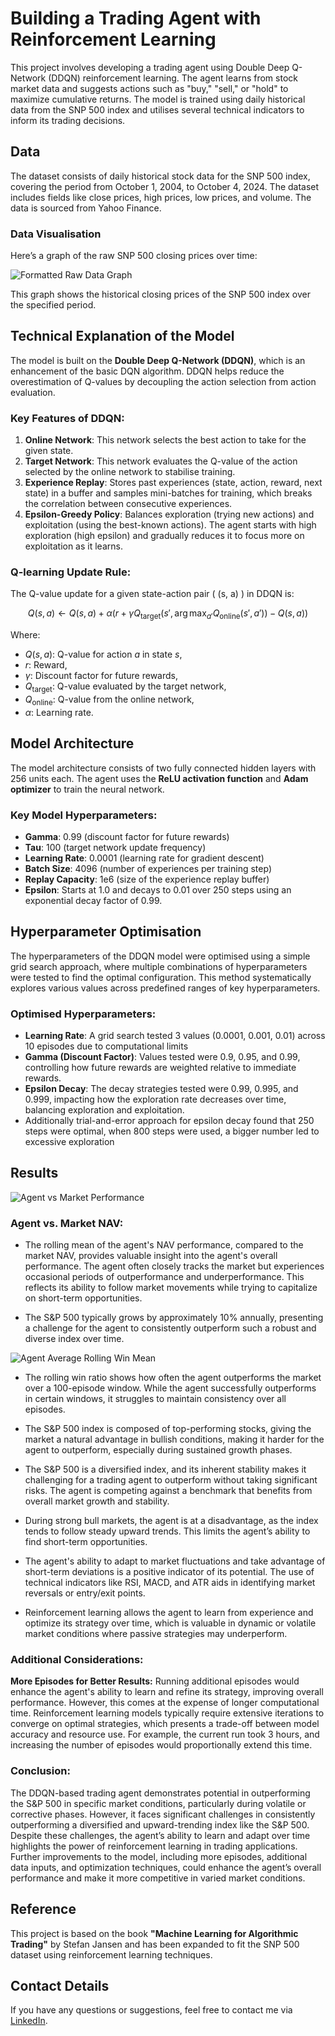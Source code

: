 
# Building a Trading Agent with Reinforcement Learning


This project involves developing a trading agent using Double Deep Q-Network (DDQN) reinforcement learning. The agent learns from stock market data and suggests actions such as "buy," "sell," or "hold" to maximize cumulative returns. The model is trained using daily historical data from the SNP 500 index and utilises several technical indicators to inform its trading decisions.

## Data
The dataset consists of daily historical stock data for the SNP 500 index, covering the period from October 1, 2004, to October 4, 2024. The dataset includes fields like close prices, high prices, low prices, and volume. The data is sourced from Yahoo Finance.

### Data Visualisation
Here’s a graph of the raw SNP 500 closing prices over time:

![Formatted Raw Data Graph](https://github.com/AglaiaVas/Building-a-Trading-Agent-with-Reinforcement-Learning/blob/e535cc0ee79dcd1a21a9fd1c981ef26c60b68def/formatted_raw_data_graph.png)


This graph shows the historical closing prices of the SNP 500 index over the specified period.

## Technical Explanation of the Model

The model is built on the **Double Deep Q-Network (DDQN)**, which is an enhancement of the basic DQN algorithm. DDQN helps reduce the overestimation of Q-values by decoupling the action selection from action evaluation.

### Key Features of DDQN:
1. **Online Network**: This network selects the best action to take for the given state.
2. **Target Network**: This network evaluates the Q-value of the action selected by the online network to stabilise training.
3. **Experience Replay**: Stores past experiences (state, action, reward, next state) in a buffer and samples mini-batches for training, which breaks the correlation between consecutive experiences.
4. **Epsilon-Greedy Policy**: Balances exploration (trying new actions) and exploitation (using the best-known actions). The agent starts with high exploration (high epsilon) and gradually reduces it to focus more on exploitation as it learns.

### Q-learning Update Rule:
The Q-value update for a given state-action pair \( (s, a) \) in DDQN is:

$$
Q(s, a) \leftarrow Q(s, a) + \alpha \left( r + \gamma Q_{\text{target}}(s', \arg\max_{a'} Q_{\text{online}}(s', a')) - Q(s, a) \right)
$$


Where:

- $Q(s, a)$: Q-value for action $a$ in state $s$,
- $r$: Reward,
- $\gamma$: Discount factor for future rewards,
- $Q_{\text{target}}$: Q-value evaluated by the target network,
- $Q_{\text{online}}$: Q-value from the online network,
- $\alpha$: Learning rate.

## Model Architecture

The model architecture consists of two fully connected hidden layers with 256 units each. The agent uses the **ReLU activation function** and **Adam optimizer** to train the neural network.

### Key Model Hyperparameters:
- **Gamma**: 0.99 (discount factor for future rewards)
- **Tau**: 100 (target network update frequency)
- **Learning Rate**: 0.0001 (learning rate for gradient descent)
- **Batch Size**: 4096 (number of experiences per training step)
- **Replay Capacity**: 1e6 (size of the experience replay buffer)
- **Epsilon**: Starts at 1.0 and decays to 0.01 over 250 steps using an exponential decay factor of 0.99.

## Hyperparameter Optimisation

The hyperparameters of the DDQN model were optimised using a simple grid search approach, where multiple combinations of hyperparameters were tested to find the optimal configuration. This method systematically explores various values across predefined ranges of key hyperparameters.

### Optimised Hyperparameters:
- **Learning Rate**: A grid search tested 3 values (0.0001, 0.001, 0.01) across 10 episodes due to computational limits
- **Gamma (Discount Factor)**: Values tested were 0.9, 0.95, and 0.99, controlling how future rewards are weighted relative to immediate rewards.
- **Epsilon Decay**: The decay strategies tested were 0.99, 0.995, and 0.999, impacting how the exploration rate decreases over time, balancing exploration and exploitation.
- Additionally trial-and-error approach for epsilon decay found that 250 steps were optimal, when 800 steps were used, a bigger number led to excessive exploration


## Results

![Agent vs Market Performance](https://github.com/AglaiaVas/Building-a-Trading-Agent-with-Reinforcement-Learning/blob/ec09fd30b190b80ab91e623467bb9b966635791c/agent_vs_market_rolling_means_final.png)


### Agent vs. Market NAV:

- The rolling mean of the agent's NAV performance, compared to the market NAV, provides valuable insight into the agent's overall performance. The agent often closely tracks the market but experiences occasional periods of outperformance and underperformance. This reflects its ability to follow market movements while trying to capitalize on short-term opportunities.

- The S&P 500 typically grows by approximately 10% annually, presenting a challenge for the agent to consistently outperform such a robust and diverse index over time.

![Agent Average Rolling Win Mean](https://github.com/AglaiaVas/Building-a-Trading-Agent-with-Reinforcement-Learning/blob/e535cc0ee79dcd1a21a9fd1c981ef26c60b68def/agent_average_rolling_win_mean.png)

- The rolling win ratio shows how often the agent outperforms the market over a 100-episode window. While the agent successfully outperforms in certain windows, it struggles to maintain consistency over all episodes.

- The S&P 500 index is composed of top-performing stocks, giving the market a natural advantage in bullish conditions, making it harder for the agent to outperform, especially during sustained growth phases.

- The S&P 500 is a diversified index, and its inherent stability makes it challenging for a trading agent to outperform without taking significant risks. The agent is competing against a benchmark that benefits from overall market growth and stability.

- During strong bull markets, the agent is at a disadvantage, as the index tends to follow steady upward trends. This limits the agent’s ability to find short-term opportunities.

- The agent's ability to adapt to market fluctuations and take advantage of short-term deviations is a positive indicator of its potential. The use of technical indicators like RSI, MACD, and ATR aids in identifying market reversals or entry/exit points.

- Reinforcement learning allows the agent to learn from experience and optimize its strategy over time, which is valuable in dynamic or volatile market conditions where passive strategies may underperform.

### Additional Considerations:
**More Episodes for Better Results:**
Running additional episodes would enhance the agent's ability to learn and refine its strategy, improving overall performance. However, this comes at the expense of longer computational time. Reinforcement learning models typically require extensive iterations to converge on optimal strategies, which presents a trade-off between model accuracy and resource use. For example, the current run took 3 hours, and increasing the number of episodes would proportionally extend this time.

### Conclusion:
The DDQN-based trading agent demonstrates potential in outperforming the S&P 500 in specific market conditions, particularly during volatile or corrective phases. However, it faces significant challenges in consistently outperforming a diversified and upward-trending index like the S&P 500. Despite these challenges, the agent’s ability to learn and adapt over time highlights the power of reinforcement learning in trading applications. Further improvements to the model, including more episodes, additional data inputs, and optimization techniques, could enhance the agent’s overall performance and make it more competitive in varied market conditions.

## Reference

This project is based on the book **"Machine Learning for Algorithmic Trading"** by Stefan Jansen and has been expanded to fit the SNP 500 dataset using reinforcement learning techniques.

## Contact Details
If you have any questions or suggestions, feel free to contact me via [LinkedIn](https://www.linkedin.com/in/aglaia-vasileiou-3888626/).
